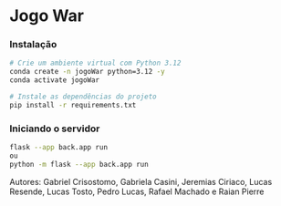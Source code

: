 # Jogo War

### Instalação
```bash
# Crie um ambiente virtual com Python 3.12
conda create -n jogoWar python=3.12 -y
conda activate jogoWar

# Instale as dependências do projeto
pip install -r requirements.txt
```

### Iniciando o servidor
```bash
flask --app back.app run 
ou
python -m flask --app back.app run
```

Autores: Gabriel Crisostomo, Gabriela Casini, Jeremias Ciriaco, Lucas Resende, Lucas Tosto, Pedro Lucas, Rafael Machado e Raian Pierre

